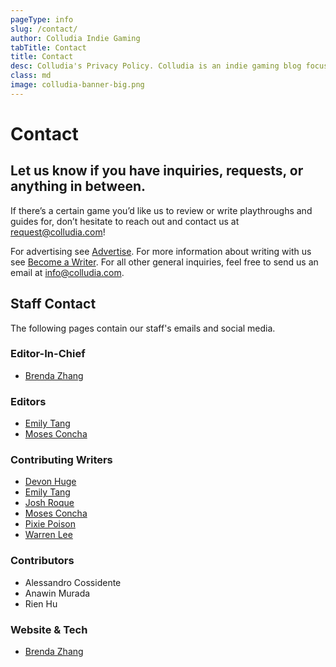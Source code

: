 ```yaml
---
pageType: info
slug: /contact/
author: Colludia Indie Gaming
tabTitle: Contact
title: Contact
desc: Colludia's Privacy Policy. Colludia is an indie gaming blog focused on games with stories to tell and the developers behind them.
class: md
image: colludia-banner-big.png
---
```


# Contact

## Let us know if you have inquiries, requests, or anything in between.

If there’s a certain game you’d like us to review or write playthroughs and guides for, don’t hesitate to reach out and contact us at [request@colludia.com][request]!

For advertising see [Advertise][advertise]. For more information about writing with us see [Become a Writer][writers]. For all other general inquiries, feel free to send us an email at [info@colludia.com][info].

## Staff Contact

The following pages contain our staff's emails and social media.

### Editor-In-Chief

- [Brenda Zhang][brenda]

### Editors

- [Emily Tang][emily]
- [Moses Concha][moses]

### Contributing Writers

- [Devon Huge][devon]
- [Emily Tang][emily]
- [Josh Roque][josh]
- [Moses Concha][moses]
- [Pixie Poison][pixie]
- [Warren Lee][warren]

### Contributors

- Alessandro Cossidente
- Anawin Murada
- Rien Hu

### Website & Tech

- [Brenda Zhang][brenda]

[info]: mailto:info@colludia.com
[request]: mailto:request@colludia.com
[advertise]: /advertise
[writers]: /writers
[brenda]: /author/brenda
[emily]: /author/emily
[devon]: /author/devon
[moses]: /author/moses
[josh]: /author/josh
[pixie]: /author/pixie
[warren]: /author/warren
